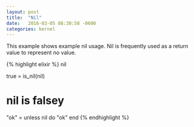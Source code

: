 ```yaml
---
layout: post
title:  "Nil"
date:   2016-03-05 08:30:58 -0600
categories: kernel
---
```

This example shows example nil usage. Nil is frequently used as a return value to represent no value.

{% highlight elixir %}
nil

true = is_nil(nil)

# nil is falsey
"ok" = unless nil do
         "ok"
       end
{% endhighlight %}
